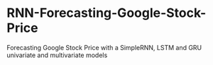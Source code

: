 # RNN-Forecasting-Google-Stock-Price
Forecasting Google Stock Price with a SimpleRNN, LSTM and GRU univariate and multivariate models
